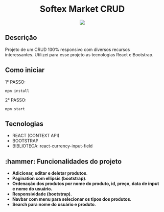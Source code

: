 # <h1 align="center"> Softex Market CRUD </h1> 

<p align="center">
<img src="https://user-images.githubusercontent.com/100027700/204397016-54d3556e-9b46-482d-b52b-4287816795ce.gif">
</p>

<h2>Descrição</h2>
Projeto de um CRUD 100% responsivo com diversos recursos interessantes. Utilizei para esse projeto as tecnologias React e Bootstrap.

<h2>Como iniciar</h2>

1° PASSO:
```
npm install
```
2° PASSO:
```
npm start
```

<h2>Tecnologias</h2>
<ul>
<li>REACT (CONTEXT API)
<li>BOOTSTRAP
<li>BIBLIOTECA: react-currency-input-field 
</ul>


<h2>:hammer: Funcionalidades do projeto</h2>
<ul>
<li><b>Adicionar, editar e deletar produtos.</b> 
<li><b>Pagination com ellipsis (bootstrap).</b> 
<li><b>Ordenação dos produtos por nome do produto, id, preço, data de input e nome do usuário.</b> 
<li><b>Responsividade (bootstrap).</b>
<li><b>Navbar com menu para selecionar os tipos dos produtos.</b>
<li><b>Search para nome do usuário e produto.</b>
</ul>
